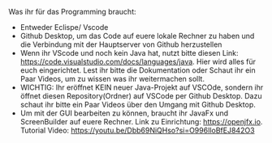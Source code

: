Was ihr für das Programming braucht:
 - Entweder Eclispe/ Vscode
 - Github Desktop, um das Code auf euere lokale Rechner zu haben und die Verbindung mit der Hauptserver von Github herzustellen
 - Wenn ihr VScode und noch kein Java hat, nutzt bitte diesen Link: https://code.visualstudio.com/docs/languages/java. Hier wird alles für euch eingerichtet. Lest ihr bitte die Dokumentation oder Schaut ihr ein Paar Videos, um zu wissen was ihr weitermachen sollt.
 - WICHTIG: Ihr eröffnet KEIN neuer Java-Projekt auf VSCOde, sondern ihr öffnet diesen Repository(Ordner) auf VSCode per Github Desktop. Dazu schaut ihr bitte ein Paar Videos über den Umgang mit Github Desktop.
 - Um mit der GUI bearbeiten zu können, braucht ihr JavaFx und ScreenBuilder auf euere Rechner. Link zu Einrichtung: https://openjfx.io. Tutorial Video: https://youtu.be/Dbb69NiQHso?si=O996IloBfEJ842O3
